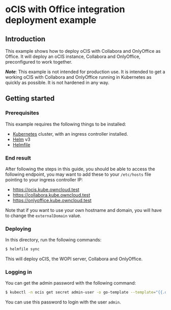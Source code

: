 # oCIS with Office integration deployment example

## Introduction

This example shows how to deploy oCIS with Collabora and OnlyOffice as Office.
It will deploy an oCIS instance, Collabora and OnlyOffice, preconfigured to work together.

***Note***: This example is not intended for production use. It is intended to get a working oCIS
with Collabora and OnlyOffice running in Kubernetes as quickly as possible. It is not hardened in any way.

## Getting started

### Prerequisites

This example requires the following things to be installed:

- [Kubernetes](https://kubernetes.io/) cluster, with an ingress controller installed.
- [Helm](https://helm.sh/) v3
- [Helmfile](https://github.com/helmfile/helmfile)

### End result

After following the steps in this guide, you should be able to access the following endpoint, you
may want to add these to your `/etc/hosts` file pointing to your ingress controller IP:

- https://ocis.kube.owncloud.test
- https://collabora.kube.owncloud.test
- https://onlyoffice.kube.owncloud.test

Note that if you want to use your own hostname and domain, you will have to change the `externalDomain` value.

### Deploying

In this directory, run the following commands:

```bash
$ helmfile sync
```

This will deploy oCIS, the WOPI server, Collabora and OnlyOffice.

### Logging in

You can get the admin password with the following command:

```bash
$ kubectl -n ocis get secret admin-user -o go-template --template="{{.data.password | base64decode }}"
```

You can use this password to login with the user `admin`.
